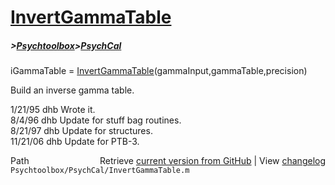 # [InvertGammaTable](InvertGammaTable)
##### >[Psychtoolbox](Psychtoolbox)>[PsychCal](PsychCal)

iGammaTable = [InvertGammaTable](InvertGammaTable)(gammaInput,gammaTable,precision)  
  
Build an inverse gamma table.  
  
1/21/95 dhb   Wrote it.  
8/4/96    dhb   Update for stuff bag routines.  
8/21/97   dhb   Update for structures.  
11/21/06  dhb   Update for PTB-3.  




<div class="code_header" style="text-align:right;">
  <span style="float:left;">Path&nbsp;&nbsp;</span> <span class="counter">Retrieve <a href=
  "https://raw.github.com/Psychtoolbox-3/Psychtoolbox-3/beta/Psychtoolbox/PsychCal/InvertGammaTable.m">current version from GitHub</a> | View <a href=
  "https://github.com/Psychtoolbox-3/Psychtoolbox-3/commits/beta/Psychtoolbox/PsychCal/InvertGammaTable.m">changelog</a></span>
</div>
<div class="code">
  <code>Psychtoolbox/PsychCal/InvertGammaTable.m</code>
</div>

